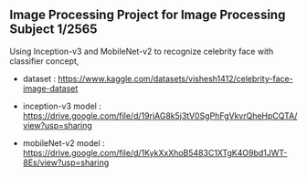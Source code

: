 ## Image Processing Project for Image Processing Subject 1/2565

Using Inception-v3 and MobileNet-v2 to recognize celebrity face with classifier concept,

* dataset : https://www.kaggle.com/datasets/vishesh1412/celebrity-face-image-dataset

* inception-v3 model : https://drive.google.com/file/d/19rjAG8k5j3tV0SgPhFgVkvrQheHpCQTA/view?usp=sharing

* mobileNet-v2 model : https://drive.google.com/file/d/1KykXxXhoB5483C1XTgK4O9bd1JWT-8Es/view?usp=sharing
